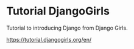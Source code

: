 # Tutorial DjangoGirls

Tutorial to introducing Django from Django Girls.

https://tutorial.djangogirls.org/en/
